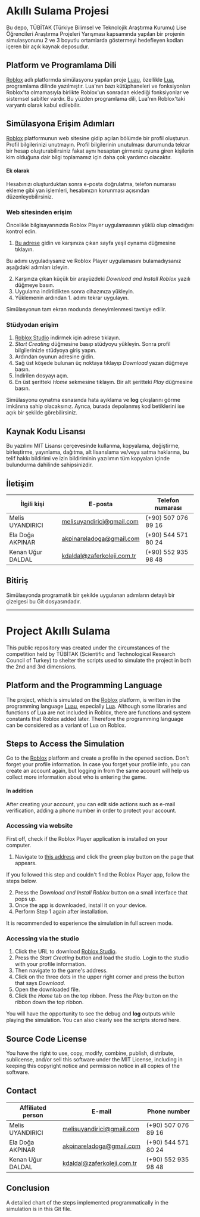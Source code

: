 # Akıllı Sulama Projesi

Bu depo, TÜBİTAK (Türkiye Bilimsel ve Teknolojik Araştırma Kurumu) Lise Öğrencileri Araştırma Projeleri Yarışması kapsamında yapılan bir projenin simulasyonunu 2 ve 3 boyutlu ortamlarda göstermeyi hedefleyen kodları içeren bir açık kaynak deposudur. 

## Platform ve Programlama Dili

<a href="https://tr.wikipedia.org/wiki/Roblox" target="_blank">Roblox</a> adlı platformda simülasyonu yapılan proje <a href="https://luau-lang.org" target="_blank">Luau</a>, özellikle <a href="https://tr.wikipedia.org/wiki/Lua" target="_blank">Lua</a>, programlama dilinde yazılmıştır. Lua'nın bazı kütüphaneleri ve fonksiyonları Roblox'ta olmamasıyla birlikte Roblox'un sonradan eklediği fonksiyonlar ve sistemsel sabitler vardır. Bu yüzden programlama dili, Lua'nın Roblox'taki varyantı olarak kabul edilebilir.

## Simülasyona Erişim Adımları

<a href="https://www.roblox.com" target="_blank">Roblox</a> platformunun web sitesine gidip açılan bölümde bir profil oluşturun. Profil bilgilerinizi unutmayın. Profil bilgilerinin unutulması durumunda tekrar bir hesap oluşturabilirsiniz fakat aynı hesaptan girmeniz oyuna giren kişilerin kim olduğuna dair bilgi toplamamız için daha çok yardımcı olacaktır.

#### Ek olarak

Hesabınızı oluşturduktan sonra e-posta doğrulatma, telefon numarası ekleme gibi yan işlemleri, hesabınızın korunması açısından düzenleyebilirsiniz.

### Web sitesinden erişim

Öncelikle bilgisayarınızda Roblox Player uygulamasının yüklü olup olmadığını kontrol edin.

1) <a href="https://www.roblox.com/users/3927228248/profile" target="_blank">Bu adrese</a> gidin ve karşınıza çıkan sayfa yeşil oynama düğmesine tıklayın.

Bu adımı uyguladıysanız ve Roblox Player uygulamasını bulamadıysanız aşağıdaki adımları izleyin.

   2) Karşınıza çıkan küçük bir arayüzdeki *Download and Install Roblox* yazılı düğmeye basın.
   3) Uygulama indirildikten sonra cihazınıza yükleyin.
   4) Yüklemenin ardından 1. adımı tekrar uygulayın.
   
Simülasyonun tam ekran modunda deneyimlenmesi tavsiye edilir.

### Stüdyodan erişim

1) <a href="https://www.roblox.com/create" target="_blank">Roblox Studio</a> indirmek için adrese tıklayın.
2) *Start Creating* düğmesine basıp stüdyoyu yükleyin. Sonra profil bilgilerinizle stüdyoya giriş yapın.
3) Ardından oyunun adresine gidin.
4) Sağ üst köşede bulunan üç noktaya tıklayıp *Download* yazan düğmeye basın.
5) İndirilen dosyayı açın.
6) En üst şeritteki *Home* sekmesine tıklayın. Bir alt şeritteki *Play* düğmesine basın. 

Simülasyonu oynatma esnasında hata ayıklama ve **log** çıkışlarını görme imkânına sahip olacaksınız. Ayrıca, burada depolanmış kod betiklerini ise açık bir şekilde görebilirsiniz.

##  Kaynak Kodu Lisansı

Bu yazılımı MIT Lisansı çerçevesinde kullanma, kopyalama, değiştirme, birleştirme, yayınlama, dağıtma, alt lisanslama ve/veya satma haklarına, bu telif hakkı bildirimi ve izin bildiriminin yazılımın tüm kopyaları içinde bulundurma dahilinde sahipsinizdir.

## İletişim

| İlgili kişi | E-posta | Telefon numarası |
| --- | --- | --- |
| Melis UYANDIRICI | melisuyandirici@gmail.com | (+90) 507 076 89 16|
| Ela Doğa AKPINAR | akpinareladoga@gmail.com | (+90) 544 571 80 24 |
| Kenan Uğur DALDAL | kdaldal@zaferkoleji.com.tr | (+90) 552 935 98 48 |

## Bitiriş

Simülasyonda programatik bir şekilde uygulanan adımların detaylı bir çizelgesi bu Git dosyasındadır.


---

# Project Akıllı Sulama

This public repository was created under the circumstances of the competition held by TÜBİTAK (Scientific and Technological Research Council of Turkey) to shelter the scripts used to simulate the project in both the 2nd and 3rd dimensions. 

## Platform and the Programming Language

The project, which is simulated on the <a href="https://tr.wikipedia.org/wiki/Roblox" target="_blank">Roblox</a> platform, is written in the programming language <a href="https://luau-lang.org" target="_blank">Luau</a>, especially <a href="https://tr.wikipedia.org/wiki/Lua" target="_blank">Lua</a>. Although some libraries and functions of Lua are not included in Roblox, there are functions and system constants that Roblox added later. Therefore the programming language can be considered as a variant of Lua on Roblox.

## Steps to Access the Simulation

Go to the <a href="https://www.roblox.com" target="_blank">Roblox</a> platform and create a profile in the opened section. Don't forget your profile information. In case you forget your profile info, you can create an account again, but logging in from the same account will help us collect more information about who is entering the game.

#### In addition

After creating your account, you can edit side actions such as e-mail verification, adding a phone number in order to protect your account.

### Accessing via website

First off, check if the Roblox Player application is installed on your computer.

1) Navigate to <a href="https://www.roblox.com/users/3927228248/profile" target="_blank">this address</a> and click the green play button on the page that appears.

If you followed this step and couldn't find the Roblox Player app, follow the steps below.

   2) Press the *Download and Install Roblox* button on a small interface that pops up.
   3) Once the app is downloaded, install it on your device.
   4) Perform Step 1 again after installation.
   
   It is recommended to experience the simulation in full screen mode.

### Accessing via the studio

1) Click the URL to download <a href="https://www.roblox.com/create" target="_blank">Roblox Studio</a>.
2) Press the *Start Creating* button and load the studio. Login to the studio with your profile information.
3) Then navigate to the game's address.
4) Click on the three dots in the upper right corner and press the button that says *Download*.
5) Open the downloaded file.
6) Click the *Home* tab on the top ribbon. Press the *Play* button on the ribbon down the top ribbon.

You will have the opportunity to see the debug and **log** outputs while playing the simulation. You can also clearly see the scripts stored here.

## Source Code License

You have the right to use, copy, modify, combine, publish, distribute, sublicense, and/or sell this software under the MIT License, including in keeping this copyright notice and permission notice in all copies of the software.

## Contact

| Affiliated person | E-mail | Phone number |
| --- | --- | --- |
| Melis UYANDIRICI | melisuyandirici@gmail.com | (+90) 507 076 89 16|
| Ela Doğa AKPINAR | akpinareladoga@gmail.com | (+90) 544 571 80 24 |
| Kenan Uğur DALDAL | kdaldal@zaferkoleji.com.tr | (+90) 552 935 98 48 |

## Conclusion

A detailed chart of the steps implemented programmatically in the simulation is in this Git file.
